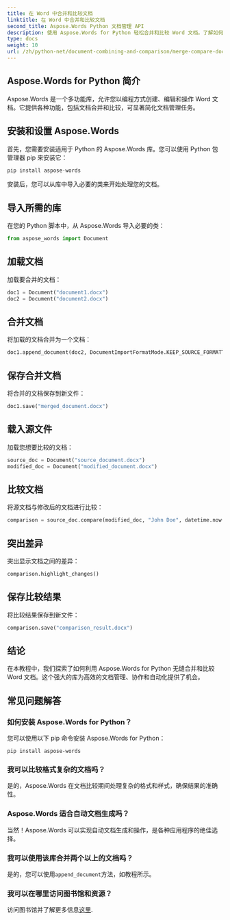 ```yaml
---
title: 在 Word 中合并和比较文档
linktitle: 在 Word 中合并和比较文档
second_title: Aspose.Words Python 文档管理 API
description: 使用 Aspose.Words for Python 轻松合并和比较 Word 文档。了解如何操作文档、突出显示差异以及自动执行任务。
type: docs
weight: 10
url: /zh/python-net/document-combining-and-comparison/merge-compare-documents/
---
```


## Aspose.Words for Python 简介

Aspose.Words 是一个多功能库，允许您以编程方式创建、编辑和操作 Word 文档。它提供各种功能，包括文档合并和比较，可显著简化文档管理任务。

## 安装和设置 Aspose.Words

首先，您需要安装适用于 Python 的 Aspose.Words 库。您可以使用 Python 包管理器 pip 来安装它：

```python
pip install aspose-words
```

安装后，您可以从库中导入必要的类来开始处理您的文档。

## 导入所需的库

在您的 Python 脚本中，从 Aspose.Words 导入必要的类：

```python
from aspose_words import Document
```

## 加载文档

加载要合并的文档：

```python
doc1 = Document("document1.docx")
doc2 = Document("document2.docx")
```

## 合并文档

将加载的文档合并为一个文档：

```python
doc1.append_document(doc2, DocumentImportFormatMode.KEEP_SOURCE_FORMATTING)
```

## 保存合并文档

将合并的文档保存到新文件：

```python
doc1.save("merged_document.docx")
```

## 载入源文件

加载您想要比较的文档：

```python
source_doc = Document("source_document.docx")
modified_doc = Document("modified_document.docx")
```

## 比较文档

将源文档与修改后的文档进行比较：

```python
comparison = source_doc.compare(modified_doc, "John Doe", datetime.now())
```

## 突出差异

突出显示文档之间的差异：

```python
comparison.highlight_changes()
```

## 保存比较结果

将比较结果保存到新文件：

```python
comparison.save("comparison_result.docx")
```

## 结论

在本教程中，我们探索了如何利用 Aspose.Words for Python 无缝合并和比较 Word 文档。这个强大的库为高效的文档管理、协作和自动化提供了机会。

## 常见问题解答

### 如何安装 Aspose.Words for Python？

您可以使用以下 pip 命令安装 Aspose.Words for Python：
```
pip install aspose-words
```

### 我可以比较格式复杂的文档吗？

是的，Aspose.Words 在文档比较期间处理复杂的格式和样式，确保结果的准确性。

### Aspose.Words 适合自动文档生成吗？

当然！Aspose.Words 可以实现自动文档生成和操作，是各种应用程序的绝佳选择。

### 我可以使用该库合并两个以上的文档吗？

是的，您可以使用`append_document`方法，如教程所示。

### 我可以在哪里访问图书馆和资源？

访问图书馆并了解更多信息[这里](https://releases.aspose.com/words/python/).